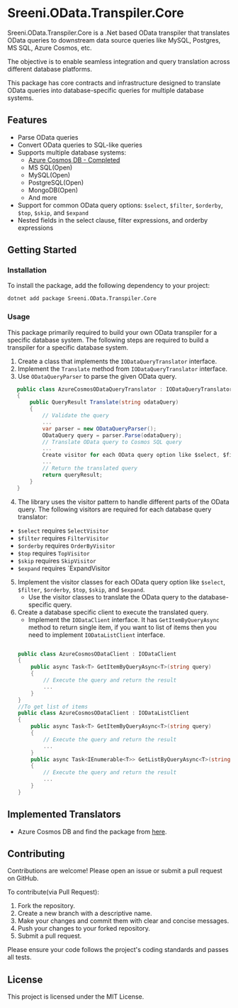 # Sreeni.OData.Transpiler.Core

Sreeni.OData.Transpiler.Core is a .Net based OData transpiler that translates OData queries to downstream data source queries like MySQL, Postgres, MS SQL, Azure Cosmos, etc.

The objective is to enable seamless integration and query translation across different database platforms.  

This package has core contracts and infrastructure designed to translate OData queries into database-specific queries for multiple database systems. 

## Features

- Parse OData queries
- Convert OData queries to SQL-like queries
- Supports multiple database systems:  
  - [Azure Cosmos DB - Completed](https://www.nuget.org/packages/Sreeni.OData.Transpiler.Azure.Cosmos)
  - MS SQL(Open)
  - MySQL(Open)
  - PostgreSQL(Open)
  - MongoDB(Open)
  - And more
- Support for common OData query options: `$select`, `$filter`, `$orderby`, `$top`, `$skip`, and `$expand`
- Nested fields in the select clause, filter expressions, and orderby expressions

## Getting Started
### Installation

To install the package, add the following dependency to your project:
```bash
dotnet add package Sreeni.OData.Transpiler.Core
```

### Usage

This package primarily required to build your own OData transpiler for a specific database system. The following steps are required to build a transpiler for a specific database system.

1. Create a class that implements the `IODataQueryTranslator` interface.
2. Implement the `Translate` method from `IODataQueryTranslator` interface.
3. Use `ODataQueryParser` to parse the given OData query.
```csharp
   public class AzureCosmosODataQueryTranslator : IODataQueryTranslator
   {
	   public QueryResult Translate(string odataQuery)
	   {
		   // Validate the query
		   ...
		   var parser = new ODataQueryParser();
		   ODataQuery query = parser.Parse(odataQuery);
		   // Translate OData query to Cosmos SQL query
		   ...
		   Create visitor for each OData query option like $select, $filter, $orderby, $top, $skip, and $expand and use them here
		   ...
		   // Return the translated query
		   return queryResult;
	   }
   }
   ```
4. The library uses the visitor pattern to handle different parts of the OData query. The following visitors are required for each database query translator:
- `$select` requires `SelectVisitor`
- `$filter` requires `FilterVisitor`
- `$orderby` requires `OrderByVisitor`
- `$top` requires `TopVisitor`
- `$skip` requires `SkipVisitor`
- `$expand` requires `ExpandVisitor
5. Implement the visitor classes for each OData query option like `$select`, `$filter`, `$orderby`, `$top`, `$skip`, and `$expand`.
   - Use the visitor classes to translate the OData query to the database-specific query.
6. Create a database specific client to execute the translated query.
	- Implement the `IODataClient` interface. It has `GetItemByQueryAsync` method to return single item, if you want to list of items then you need to implement `IODataListClient` interface.
	```csharp

	public class AzureCosmosODataClient : IODataClient
	{
		public async Task<T> GetItemByQueryAsync<T>(string query)
		{
			// Execute the query and return the result
			...
		}
	}
	//To get list of items
	public class AzureCosmosODataClient : IODataListClient
	{
		public async Task<T> GetItemByQueryAsync<T>(string query)
		{
			// Execute the query and return the result
			...
		}
		public async Task<IEnumerable<T>> GetListByQueryAsync<T>(string query)
		{
			// Execute the query and return the result
			...
		}
	}
	```
## Implemented Translators
- Azure Cosmos DB and find the package from [here](https://www.nuget.org/packages/Sreeni.OData.Transpiler.Azure.Cosmos).

## Contributing

Contributions are welcome! Please open an issue or submit a pull request on GitHub.

To contribute(via Pull Request):  
1. Fork the repository.  
2. Create a new branch with a descriptive name.  
3. Make your changes and commit them with clear and concise messages.  
4. Push your changes to your forked repository.  
5. Submit a pull request.  
  
Please ensure your code follows the project's coding standards and passes all tests.  

## License

This project is licensed under the MIT License.
